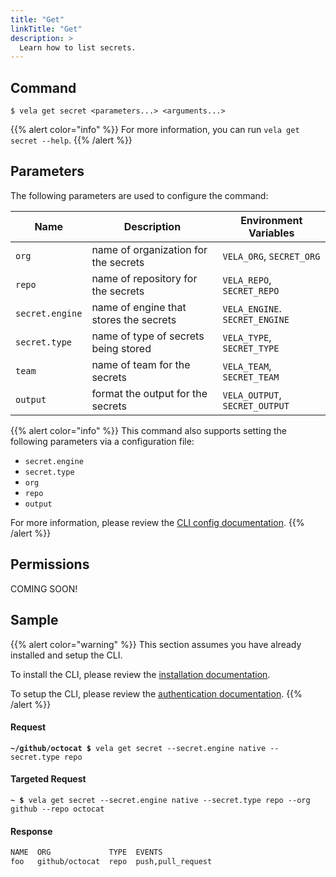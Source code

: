 ```yaml
---
title: "Get"
linkTitle: "Get"
description: >
  Learn how to list secrets.
---
```


## Command

```
$ vela get secret <parameters...> <arguments...>
```

{{% alert color="info" %}}
For more information, you can run `vela get secret --help`.
{{% /alert %}}

## Parameters

The following parameters are used to configure the command:

| Name            | Description                            | Environment Variables          |
| --------------- | -------------------------------------- | ------------------------------ |
| `org`           | name of organization for the secrets   | `VELA_ORG`, `SECRET_ORG`       |
| `repo`          | name of repository for the secrets     | `VELA_REPO`, `SECRET_REPO`     |
| `secret.engine` | name of engine that stores the secrets | `VELA_ENGINE`. `SECRET_ENGINE` |
| `secret.type`   | name of type of secrets being stored   | `VELA_TYPE`, `SECRET_TYPE`     |
| `team`          | name of team for the secrets           | `VELA_TEAM`, `SECRET_TEAM`     |
| `output`        | format the output for the secrets      | `VELA_OUTPUT`, `SECRET_OUTPUT` |

{{% alert color="info" %}}
This command also supports setting the following parameters via a configuration file:

- `secret.engine`
- `secret.type`
- `org`
- `repo`
- `output`

For more information, please review the [CLI config documentation](/docs/reference/cli/config/).
{{% /alert %}}

## Permissions

COMING SOON!

## Sample

{{% alert color="warning" %}}
This section assumes you have already installed and setup the CLI.

To install the CLI, please review the [installation documentation](/docs/reference/cli/install/).

To setup the CLI, please review the [authentication documentation](/docs/reference/cli/authentication/).
{{% /alert %}}

#### Request

<div class="highlight"><pre><code><b>~/github/octocat $</b> vela get secret --secret.engine native --secret.type repo</code></pre></div>

#### Targeted Request

<div class="highlight"><pre><code><b>~ $</b> vela get secret --secret.engine native --secret.type repo --org github --repo octocat</code></pre></div>

#### Response

```sh
NAME  ORG             TYPE  EVENTS
foo   github/octocat  repo  push,pull_request
```
